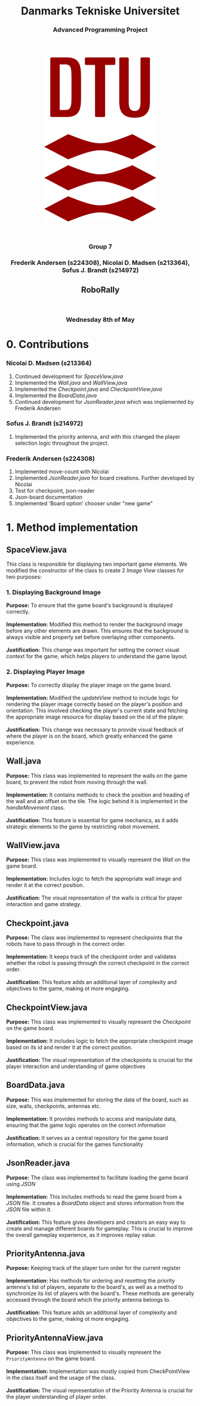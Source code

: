 <H1 style="text-align: center;">Danmarks Tekniske Universitet</H1>
<H3 style="text-align: center;">Advanced Programming Project</H3>
<br>
<br>
<p align="center">
    <img src="graphics/DTU Logo.png" alt="">
</p>
<br>
<H3 style="text-align: center;">Group 7 </H3>
<H3 style="text-align: center;">Frederik Andersen (s224308), Nicolai D. Madsen (s213364), Sofus J. Brandt (s214972)</H3>

<H2 style="text-align: center;">RoboRally</H2>
<br>
<H3 style="text-align: center;">Wednesday 8th of May </H3>

# 0. Contributions
### Nicolai D. Madsen (s213364)
1. Continued development for *SpaceView.java*
2. Implemented the *Wall.java* and *WallView.java*
3. Implemented the *Checkpoint.java* and *CheckpointView.java*
4. Implemented the *BoardData.java*
5. Continued development for *JsonReader.java* which was implemented by Frederik Andersen
### Sofus J. Brandt (s214972)
1. Implemented the priority antenna, and with this changed the player selection logic throughout the project.
### Frederik Andersen (s224308)
1. Implemented move-count with Nicolai
2. Implemented *JsonReader.java* for board creations. Further developed by Nicolai
3. Test for checkpoint, json-reader
5. Json-board documentation
6. Implemented 'Board option' chooser under "new game"

# 1. Method implementation
## SpaceView.java <br>
This class is responsible for displaying two important game elements.
We modified the constructor of the class to create 2 *Image View* classes for two purposes:

### 1. Displaying Background Image <br>
   **Purpose:** To ensure that the game board's background is displayed correctly. <br><br>
   **Implementation:** Modified this method to render the background image before any other elements are drawn. 
   This ensures that the background is always visible and properly set before overlaying other components.<br><br>
   **Justification:** This change was important for setting the correct visual context for the game, which helps players to understand the game layout. <br>
   
### 2. Displaying Player Image <br>
   **Purpose:** To correctly display the player image on the game board.<br><br>
   **Implementation:** Modified the *updateView* method to include logic for rendering the player image correctly based on the player's position and orientation.
   This involved checking the player's current state and fetching the appropriate image resource for display based on the id of the player.<br><br>
   **Justification:** This change was necessary to provide visual feedback of where the player is on the board, which greatly enhanced the game experience.

## Wall.java <br>
   **Purpose:** This class was implemented to represent the walls on the game board, to prevent the robot from moving through the wall. <br><br>
   **Implementation:** It contains methods to check the position and heading of the wall and an offset on the tile.
   The logic behind it is implemented in the *handleMovement* class.<br><br>
   **Justification:** This feature is essential for game mechanics, as it adds strategic elements to the game by restricting robot movement.

## WallView.java <br>
   **Purpose:** This class was implemented to visually represent the *Wall* on the game board. <br><br>
   **Implementation:** Includes logic to fetch the appropriate wall image and render it at the correct position. <br><br>
   **Justification:** The visual representation of the walls is critical for player interaction and game strategy.

## Checkpoint.java <br>
   **Purpose:** The class was implemented to represent checkpoints that the robots have to pass through in the correct order.<br><br>
   **Implementation:** It keeps track of the checkpoint order and validates whether the robot is passing through the correct checkpoint in the correct order. <br><br>
   **Justification:** This feature adds an additional layer of complexity and objectives to the game, making ot more engaging. 

## CheckpointView.java <br>
   **Purpose:** This class was implemented to visually represent the *Checkpoint* on the game board. <br><br>
   **Implementation:** It includes logic to fetch the appropriate checkpoint image based on its id and render it at the correct position. <br><br>
   **Justification:** The visual representation of the checkpoints is crucial for the player interaction and understanding of game objectives

## BoardData.java <br>
   **Purpose:** This was implemented for storing the data of the board, such as size, walls, checkpoints, antennas etc. <br><br>
   **Implementation:** It provides methods to access and manipulate data, ensuring that the game logic operates on the correct information <br><br>
   **Justification:** It serves as a central repository for the game board information, which is crucial for the games functionality

## JsonReader.java <br>
   **Purpose:** The class was implemented to facilitate loading the game board using *JSON* <br><br>
   **Implementation:** This includes methods to read the game board from a *JSON* file.
   It creates a *BoardData* object and stores information from the *JSON* file within it.<br><br>
   **Justification:** This feature gives developers and creators an easy way to create and manage different boards for gameplay.
   This is crucial to improve the overall gameplay experience, as it improves replay value.

## PriorityAntenna.java <br>
**Purpose:** Keeping track of the player turn order for the current register <br><br>
**Implementation:** Has methods for ordering and resetting the priority antenna's list of players, separate to the board's, as well as a method to synchronize its list of players with the board's. These methods are generally accessed through the board which the priority antenna belongs to. <br><br>
**Justification:** This feature adds an additional layer of complexity and objectives to the game, making ot more engaging.

## PriorityAntennaView.java <br>
**Purpose:** This class was implemented to visually represent the `PriorityAntenna` on the game board. <br><br>
**Implementation:** Implementation was mostly copied from CheckPointView in the class itself and the usage of the class. <br><br>
**Justification:** The visual representation of the Priority Antenna is crucial for the player understanding of player order.